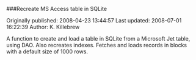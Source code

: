 ###Recreate MS Access table in SQLite

Originally published: 2008-04-23 13:44:57
Last updated: 2008-07-01 16:22:39
Author: K. Killebrew

A function to create and load a table in SQLite from a Microsoft Jet table, using DAO.  Also recreates indexes.  Fetches and loads records in blocks with a default size of 1000 rows.